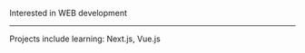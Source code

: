 Interested in WEB development

__________________________________________________

Projects include learning: Next.js, Vue.js

